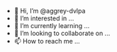 - 👋 Hi, I’m @aggrey-dvlpa
- 👀 I’m interested in ...
- 🌱 I’m currently learning ...
- 💞️ I’m looking to collaborate on ...
- 📫 How to reach me ...

<!---
aggrey-dvlpa/aggrey-dvlpa is a ✨ special ✨ repository because its `README.md` (this file) appears on your GitHub profile.
You can click the Preview link to take a look at your changes.
--->
